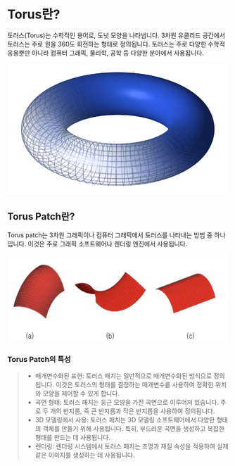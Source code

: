 # Torus란?

토러스(Torus)는 수학적인 용어로, 도넛 모양을 나타냅니다. 3차원 유클리드 공간에서 토러스는 주로 원을 360도 회전하는 형태로 정의됩니다. 토러스는 주로 다양한 수학적 응용뿐만 아니라 컴퓨터 그래픽, 물리학, 공학 등 다양한 분야에서 사용됩니다.

<img src="../Image/Torus.png" width="500" height="300">

## Torus Patch란?
Torus patch는 3차원 그래픽이나 컴퓨터 그래픽에서 토러스를 나타내는 방법 중 하나입니다. 이것은 주로 그래픽 소프트웨어나 렌더링 엔진에서 사용됩니다.

<img src="../Image/TorusPatch.png" width="500" height="200">

### Torus Patch의 특성

> - 매개변수화된 표현: 토러스 패치는 일반적으로 매개변수화된 방식으로 정의됩니다. 이것은 토러스의 형태를 결정하는 매개변수를 사용하여 정확한 위치와 모양을 제어할 수 있게 합니다.
> - 곡면 형태: 토러스 패치는 둥근 모양을 가진 곡면으로 이루어져 있습니다. 주로 두 개의 반지름, 즉 큰 반지름과 작은 반지름을 사용하여 정의됩니다.
> - 3D 모델링에서 사용: 토러스 패치는 3D 모델링 소프트웨어에서 다양한 형태의 객체를 만들기 위해 사용됩니다. 특히, 부드러운 곡면을 생성하고 복잡한 형태를 만드는 데 사용됩니다.
> - 렌더링: 렌더링 시스템에서 토러스 패치는 조명과 재질 속성을 적용하여 실제같은 이미지를 생성하는 데 사용됩니다.